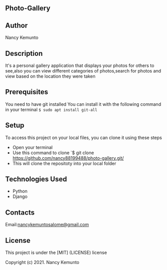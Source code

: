 ## Photo-Gallery

##  Author

Nancy Kemunto

##  Description

It's a personal gallery application that displays your photos for others to see,also you can view different categories of photos,search for photos and view based on the location they were taken

## Prerequisites

You need to have git installed You can install it with the following command in your terminal `$ sudo apt install git-all`

##  Setup

To access this project on your local files, you can clone it using these steps
* Open your terminal
* Use this command to clone  `$ git clone  https://github.com/nancy88199488/photo-gallery.git/
* This will clone the repositoty into your local folder

##  Technologies Used

* Python
* Django

##  Contacts

Email:nancykemuntosalome@gmail.com

##  License

This project is under the [MIT] (LICENSE) license

Copyright (c) 2021. Nancy Kemunto

